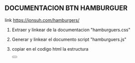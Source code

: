 ## DOCUMENTACION BTN HAMBURGUER
link https://jonsuh.com/hamburgers/

1. Extraer y linkear de la documentacion "hamburguers.css"
2. Generar y linkear el documento script "hamburguers.js" 
3. copiar en el codigo html la estructura

    <button class="hamburger hamburger--collapse" type="button">
      <span class="hamburger-box">
        <span class="hamburger-inner"></span>
      </span>
    </button>